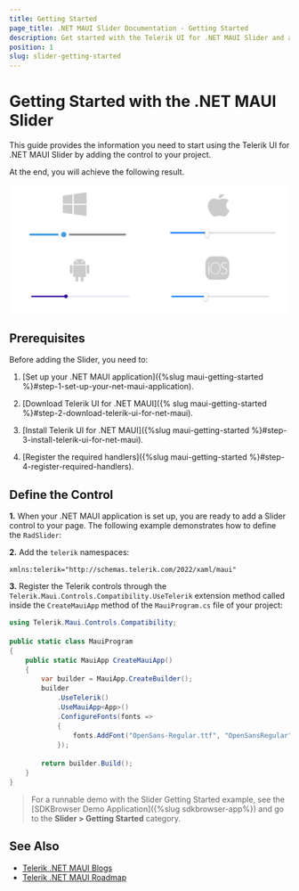 ```yaml
---
title: Getting Started
page_title: .NET MAUI Slider Documentation - Getting Started
description: Get started with the Telerik UI for .NET MAUI Slider and add the control to your .NET MAUI project.
position: 1
slug: slider-getting-started
---
```


# Getting Started with the .NET MAUI Slider

This guide provides the information you need to start using the Telerik UI for .NET MAUI Slider by adding the control to your project.

At the end, you will achieve the following result.

![.NET MAUI Slider Getting Started](images/slider-getting-started.png)

## Prerequisites

Before adding the Slider, you need to:

1. [Set up your .NET MAUI application]({%slug maui-getting-started %}#step-1-set-up-your-net-maui-application).

1. [Download Telerik UI for .NET MAUI]({% slug maui-getting-started %}#step-2-download-telerik-ui-for-net-maui).

1. [Install Telerik UI for .NET MAUI]({%slug maui-getting-started %}#step-3-install-telerik-ui-for-net-maui).

1. [Register the required handlers]({%slug maui-getting-started %}#step-4-register-required-handlers).

## Define the Control

**1.** When your .NET MAUI application is set up, you are ready to add a Slider control to your page. The following example demonstrates how to define the `RadSlider`:

<snippet id='slider-getting-started-xaml'/>
<snippet id='slider-gettingstarted-csharp'/>

**2.** Add the `telerik` namespaces:

```XAML
xmlns:telerik="http://schemas.telerik.com/2022/xaml/maui"
```

**3.** Register the Telerik controls through the `Telerik.Maui.Controls.Compatibility.UseTelerik` extension method called inside the `CreateMauiApp` method of the `MauiProgram.cs` file of your project:

```C#
using Telerik.Maui.Controls.Compatibility;

public static class MauiProgram
{
	public static MauiApp CreateMauiApp()
	{
		var builder = MauiApp.CreateBuilder();
		builder
			.UseTelerik()
			.UseMauiApp<App>()
			.ConfigureFonts(fonts =>
			{
				fonts.AddFont("OpenSans-Regular.ttf", "OpenSansRegular");
			});

		return builder.Build();
	}
}           
```

> For a runnable demo with the Slider Getting Started example, see the [SDKBrowser Demo Application]({%slug sdkbrowser-app%}) and go to the **Slider > Getting Started** category.

## See Also

- [Telerik .NET MAUI Blogs](https://www.telerik.com/blogs/mobile-net-maui)
- [Telerik .NET MAUI Roadmap](https://www.telerik.com/support/whats-new/maui-ui/roadmap)